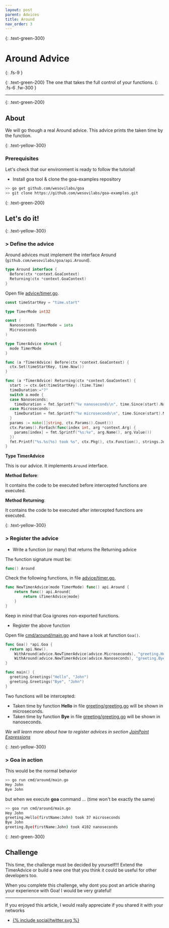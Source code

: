```yaml
---
layout: post
parent: Advices
title: Around
nav_order: 3
---
```


{: .text-green-300}
# Around Advice
{: .fs-9 }
 
{: .text-green-200}
The one that takes the full control of your functions.
{: .fs-6 .fw-300 }

---
 
{: .text-green-200}
## About
 
We will go though a real Around advice. This advice prints the taken time by the function.
 
{: .text-yellow-300}
### Prerequisites

Let's check that our environment is ready to follow the tutorial!
 
- Install goa tool & clone the goa-examples repository
```bash
>> go get github.com/wesovilabs/goa
>> git clone https://github.com/wesovilabs/goa-examples.git
```

{: .text-green-200}
## Let's do it!

{: .text-yellow-300}
### > Define the advice

Around advices must implement the interface Around (`github.com/wesovilabs/goa/api.Around`).  
```go
type Around interface {
  Before(ctx *context.GoaContext)
  Returning(ctx *context.GoaContext)
}
```

Open file [advice/timer.go](https://github.com/wesovilabs/goa-examples/blob/master/advice/timer.go#L20).

```go
const timeStartKey = "time.start"

type TimerMode int32

const (
  Nanoseconds TimerMode = iota
  Microseconds
)

type TimerAdvice struct {
  mode TimerMode
}

func (a *TimerAdvice) Before(ctx *context.GoaContext) {
  ctx.Set(timeStartKey, time.Now())
}

func (a *TimerAdvice) Returning(ctx *context.GoaContext) {
  start := ctx.Get(timeStartKey).(time.Time)
  timeDuration:="?"
  switch a.mode {
  case Nanoseconds:
    timeDuration = fmt.Sprintf("%v nanoseconds\n", time.Since(start).Nanoseconds())
  case Microseconds:
    timeDuration = fmt.Sprintf("%v microseconds\n", time.Since(start).Microseconds())
  }
  params := make([]string, ctx.Params().Count())
  ctx.Params().ForEach(func(index int, arg *context.Arg) {
    params[index] = fmt.Sprintf("%s:%v", arg.Name(), arg.Value())
  })
  fmt.Printf("%s.%s(%s) took %s", ctx.Pkg(), ctx.Function(), strings.Join(params, ","),timeDuration)
}
```

**Type TimerAdvice** 

This is our advice. It implements `Around` interface.

**Method Before**:

It contains the code to be executed before intercepted functions are executed.

**Method Returning**:

It contains the code to be executed after intercepted functions are executed.


{: .text-yellow-300}
### > Register the advice 

- Write a function (or many) that returns the Returning advice

The function signature must be:

```go
func() Around
```

Check the following functions, in file [advice/timer.go](https://github.com/wesovilabs/goa-examples/blob/master/advice/timer.go#L44),

```go
func NewTimerAdvice(mode TimerMode) func() api.Around {
	return func() api.Around{
		return &TimerAdvice{mode}
	}
}
```

Keep in mind that Goa ignores non-exported functions.

- Register the above function

Open file [cmd/around/main.go](https://github.com/wesovilabs/goa-examples/blob/master/cmd/around/main.go) and have a look at function `Goa()`.

```go
func Goa() *api.Goa {
  return api.New().
    WithAround(advice.NewTimerAdvice(advice.Microseconds), "greeting.Hello(string)...").
    WithAround(advice.NewTimerAdvice(advice.Nanoseconds), "greeting.Bye(string)...")
}

func main() {
  greeting.Greetings("Hello", "John")
  greeting.Greetings("Bye", "John")
}
```
Two functions will be intercepted:

- Taken time by function **Hello** in file [greeting/greeting.go](https://github.com/wesovilabs/goa-examples/blob/master/greeting/greeting.go) will be shown in microseconds.
- Taken time by function **Bye** in file [greeting/greeting.go](https://github.com/wesovilabs/goa-examples/blob/master/greeting/greeting.go) will be shown in nanoseconds.

*We will learn more about how to register advices in section [JoinPoint Expressions](/joinpoints)*

{: .text-yellow-300}
### > Goa in action

This would be the normal behavior

```bash
>> go run cmd/around/main.go
Hey John
Bye John
```

but when we execute **goa** command ... (time won't be exactly the same)

```bash
>> goa run cmd/around/main.go
Hey John
greeting.Hello(firstName:John) took 37 microseconds
Bye John
greeting.Bye(firstName:John) took 4102 nanoseconds
```

{: .text-green-300}
## Challenge

This time, the challenge must be decided by yourself!!! Extend the TimerAdvice or build a new one that you think it could
be useful for other developers too.

When you complete this challenge, why dont you post an article sharing your experience with Goa!  I would be very grateful! 

---

If you enjoyed this article, I would really appreciate if you shared it with your networks


<div class="socialme">
    <ul>
        <li class="twitter">
            <a href="https://twitter.com/intent/tweet?via={{site.data.social.twitter.username}}&url={{ site.data.social.twitter.url | uri_escape}}&text={{ site.data.social.twitter.message | uri_escape}}" target="_blank">
                {% include social/twitter.svg %}
            </a>
        </li>
    </ul>
</div>
